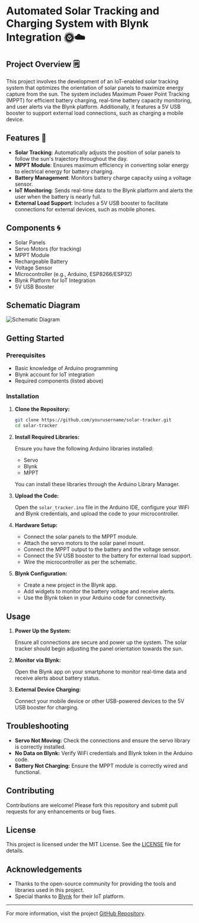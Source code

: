 # Automated Solar Tracking and Charging System with Blynk Integration 🌞☁️

## Project Overview 🗒️

This project involves the development of an IoT-enabled solar tracking system that optimizes the orientation of solar panels to maximize energy capture from the sun. The system includes Maximum Power Point Tracking (MPPT) for efficient battery charging, real-time battery capacity monitoring, and user alerts via the Blynk platform. Additionally, it features a 5V USB booster to support external load connections, such as charging a mobile device.

## Features 🌠

- **Solar Tracking**: Automatically adjusts the position of solar panels to follow the sun's trajectory throughout the day.
- **MPPT Module**: Ensures maximum efficiency in converting solar energy to electrical energy for battery charging.
- **Battery Management**: Monitors battery charge capacity using a voltage sensor.
- **IoT Monitoring**: Sends real-time data to the Blynk platform and alerts the user when the battery is nearly full.
- **External Load Support**: Includes a 5V USB booster to facilitate connections for external devices, such as mobile phones.

## Components 🌀
- Solar Panels
- Servo Motors (for tracking)
- MPPT Module
- Rechargeable Battery
- Voltage Sensor
- Microcontroller (e.g., Arduino, ESP8266/ESP32)
- Blynk Platform for IoT Integration
- 5V USB Booster

## Schematic Diagram

![Schematic Diagram](https://drive.google.com/file/d/1xy6wegZcLUVimbRP5SgMEylFMIvNMCjG/view?usp=drive_link)

## Getting Started

### Prerequisites

- Basic knowledge of Arduino programming
- Blynk account for IoT integration
- Required components (listed above)

### Installation

1. **Clone the Repository:**

    ```bash
    git clone https://github.com/yourusername/solar-tracker.git
    cd solar-tracker
    ```

2. **Install Required Libraries:**

    Ensure you have the following Arduino libraries installed:
    - Servo
    - Blynk
    - MPPT

    You can install these libraries through the Arduino Library Manager.

3. **Upload the Code:**

    Open the `solar_tracker.ino` file in the Arduino IDE, configure your WiFi and Blynk credentials, and upload the code to your microcontroller.

4. **Hardware Setup:**

    - Connect the solar panels to the MPPT module.
    - Attach the servo motors to the solar panel mount.
    - Connect the MPPT output to the battery and the voltage sensor.
    - Connect the 5V USB booster to the battery for external load support.
    - Wire the microcontroller as per the schematic.

5. **Blynk Configuration:**

    - Create a new project in the Blynk app.
    - Add widgets to monitor the battery voltage and receive alerts.
    - Use the Blynk token in your Arduino code for connectivity.

## Usage

1. **Power Up the System:**

    Ensure all connections are secure and power up the system. The solar tracker should begin adjusting the panel orientation towards the sun.

2. **Monitor via Blynk:**

    Open the Blynk app on your smartphone to monitor real-time data and receive alerts about battery status.

3. **External Device Charging:**

    Connect your mobile device or other USB-powered devices to the 5V USB booster for charging.

## Troubleshooting

- **Servo Not Moving:** Check the connections and ensure the servo library is correctly installed.
- **No Data on Blynk:** Verify WiFi credentials and Blynk token in the Arduino code.
- **Battery Not Charging:** Ensure the MPPT module is correctly wired and functional.

## Contributing

Contributions are welcome! Please fork this repository and submit pull requests for any enhancements or bug fixes.

## License

This project is licensed under the MIT License. See the [LICENSE](LICENSE) file for details.

## Acknowledgements

- Thanks to the open-source community for providing the tools and libraries used in this project.
- Special thanks to [Blynk](https://blynk.io) for their IoT platform.

---

For more information, visit the project [GitHub Repository](https://github.com/yourusername/solar-tracker).
